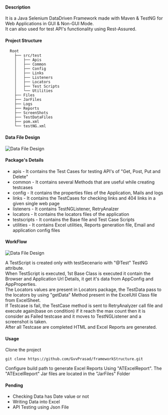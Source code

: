 #### Description
It is a Java Selenium DataDriven Framework made with Maven & TestNG for Web Applications in GUI & Non-GUI Mode.<br>
It can also used for test API's functionality using Rest-Assured.

#### Project Structure
```
  Root
    ├── src/test
    │	├── Apis
    │	├── Common
    │	├── Config
    │	├── Links
    │	├── Listeners
    │	├── Locators
    │	├── Test Scripts
    │	└── Utilities  	
    ├── Files    
    ├── JarFiles
    ├── Logs
    ├── Reports
    ├── ScreenShots
    ├── TestDataFiles
    ├── pom.xml
    └── testNG.xml
```

#### Data File Design
![Data File Design](https://github.com/GvvPrasad/javaSeleniumFramework/blob/master/JarFiles/DataFileTemplate.PNG)

#### Package's Details
* apis -		It contains the Test Cases for testing API's of  "Get, Post, Put and Delete"
* common -		It contains several Methods that are useful while creating testcases 
* config -		It contains the properties files of the Application, Mails and logs
* links -		It contains the TestCases for checking links and 404 links in a given single web page 		
* listeners -	It contains TestNGListener, RetryAnalzer 
* locators -	It contains the locators files of the application
* testscripts - It contains the Base file and Test Case Scripts
* utilities -	It contains Excel utilities, Reports generation file, Email and application config files

#### WorkFlow
![Data File Design](https://github.com/GvvPrasad/javaSeleniumFramework/blob/master/JarFiles/AutoWorkFlow.PNG)

A TestScript is created only with testSecenario with "@Test" TestNG attribute.<br>
When TestScript is executed, 1st Base Class is executed it contain the Browser and Application Url Details, it get it's data from AppConfig and AppProperties.<br>
The Locators values are present in Locators package, the TestData pass to the locators by using "getData" Method present in the ExcelUtil Class file from ExcelSheet. <br>
If Testcase is fail, the TestCase method is sent to RetryAnalyzer call file and execute again(base on condition) if it reach the max count then it is consider as Failed testcase and it moves to TestNGListener and a screenshot is taken.<br>
After all Testcase are completed HTML and Excel Reports are generated. 

#### Usage
Clone the project

```
git clone https://github.com/GvvPrasad/frameworkStructure.git
```

Configure build path to generate Excel Reports Using "ATExcelReport". The "ATExcelReport" Jar files are located in the "JarFiles" Folder 
         
#### Pending
* Checking Data has Date value or not
* Writing Data into Excel
* API Testing using Json File